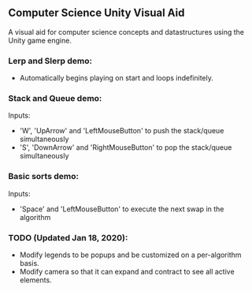 ## Computer Science Unity Visual Aid
A visual aid for computer science concepts and datastructures using the Unity game engine.


### Lerp and Slerp demo:
 - Automatically begins playing on start and loops indefinitely.
### Stack and Queue demo:
Inputs:
 - 'W', 'UpArrow' and 'LeftMouseButton' to push the stack/queue simultaneously
 - 'S', 'DownArrow' and 'RightMouseButton' to pop the stack/queue simultaneously
 
### Basic sorts demo:
Inputs:
 - 'Space' and 'LeftMouseButton' to execute the next swap in the algorithm


### TODO (Updated Jan 18, 2020):
- Modify legends to be popups and be customized on a per-algorithm basis.
- Modify camera so that it can expand and contract to see all active elements.
